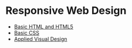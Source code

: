 # Responsive Web Design

* [Basic HTML and HTML5](/responsive-web-design/basic-html-and-html5.md)
* [Basic CSS](responsive-web-design/basic-css.md)
* [Applied Visual Design](/responsive-web-design/applied-visual-design.md)
